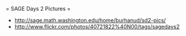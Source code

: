 = SAGE Days 2 Pictures =
 * http://sage.math.washington.edu/home/burhanud/sd2-pics/
 * http://www.flickr.com/photos/40721822%40N00/tags/sagedays2
